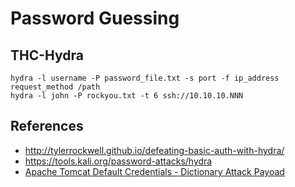 # Password Guessing

## THC-Hydra

    hydra -l username -P password_file.txt -s port -f ip_address request_method /path
    hydra -l john -P rockyou.txt -t 6 ssh://10.10.10.NNN

## References

* http://tylerrockwell.github.io/defeating-basic-auth-with-hydra/
* https://tools.kali.org/password-attacks/hydra
* [Apache Tomcat Default Credentials - Dictionary Attack Payoad](https://raw.githubusercontent.com/danielmiessler/SecLists/master/Passwords/Default-Credentials/tomcat-betterdefaultpasslist.txt)
